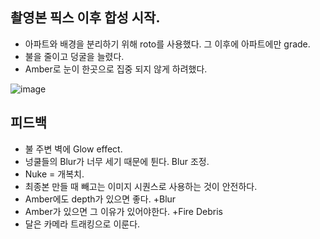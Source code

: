 ## 촬영본 픽스 이후 합성 시작.
* 아파트와 배경을 분리하기 위해 roto를 사용했다. 그 이후에 아파트에만 grade.
* 불을 줄이고 덩굴을 늘렸다.
* Amber로 눈이 한곳으로 집중 되지 않게 하려했다.


![image](https://user-images.githubusercontent.com/90584191/146673972-5818fddc-d4c7-412e-810a-fa88bba46d69.png)


## 피드백
* 불 주변 벽에 Glow effect. 
* 넝쿨들의 Blur가 너무 세기 때문에 튄다. Blur 조정.
* Nuke = 개복치.
* 최종본 만들 때 빼고는 이미지 시퀀스로 사용하는 것이 안전하다.
* Amber에도 depth가 있으면 좋다.                   +Blur
* Amber가 있으면 그 이유가 있어야한다.          +Fire Debris
* 달은 카메라 트래킹으로 이룬다.
